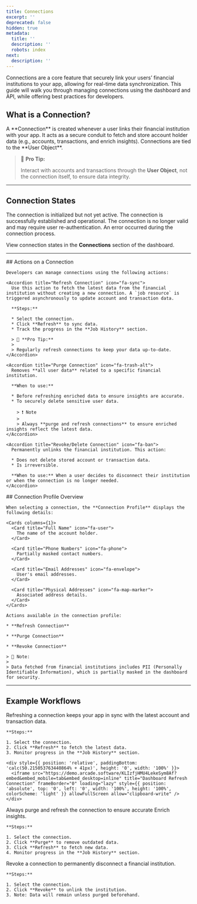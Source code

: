 ```yaml
---
title: Connections
excerpt: ''
deprecated: false
hidden: true
metadata:
  title: ''
  description: ''
  robots: index
next:
  description: ''
---
```

Connections are a core feature that securely link your users’ financial institutions to your app, allowing for real-time data synchronization. This guide will walk you through managing connections using the dashboard and API, while offering best practices for developers.

## What is a Connection?

<Accordion title="What is a Connection?" icon="fa-info-circle">
  A **Connection** is created whenever a user links their financial institution with your app. It acts as a secure conduit to fetch and store account holder data (e.g., accounts, transactions, and enrich insights). Connections are tied to the **User Object**.

  > 📘 **Pro Tip:**
  >
  > Interact with accounts and transactions through the **User Object**, not the connection itself, to ensure data integrity.
</Accordion>

***

## Connection States

<Cards columns={4}>
  <Card title="Pre-init" icon="fa-hourglass">
    The connection is initialized but not yet active.
  </Card>

  <Card title="Active" icon="fa-check-circle">
    The connection is successfully established and operational.
  </Card>

  <Card title="Invalid" icon="fa-exclamation-triangle">
    The connection is no longer valid and may require user re-authentication.
  </Card>

  <Card title="Failed" icon="fa-times-circle">
    An error occurred during the connection process.
  </Card>
</Cards>

View connection states in the **Connections** section of the dashboard.

***

<Columns layout="auto">
  <Column>
    ## Actions on a Connection

    Developers can manage connections using the following actions:

    <Accordion title="Refresh Connection" icon="fa-sync">
      Use this action to fetch the latest data from the financial institution without creating a new connection. A `job resource` is triggered asynchronously to update account and transaction data.

      **Steps:**

      * Select the connection.
      * Click **Refresh** to sync data.
      * Track the progress in the **Job History** section.

      > 📘 **Pro Tip:**
      >
      > Regularly refresh connections to keep your data up-to-date.
    </Accordion>

    <Accordion title="Purge Connection" icon="fa-trash-alt">
      Removes **all user data** related to a specific financial institution.

      **When to use:**

      * Before refreshing enriched data to ensure insights are accurate.
      * To securely delete sensitive user data.

        > ❗️ Note
        >
        > Always **purge and refresh connections** to ensure enriched insights reflect the latest data.
    </Accordion>

    <Accordion title="Revoke/Delete Connection" icon="fa-ban">
      Permanently unlinks the financial institution. This action:

      * Does not delete stored account or transaction data.
      * Is irreversible.

      **When to use:** When a user decides to disconnect their institution or when the connection is no longer needed.
    </Accordion>
  </Column>

  <Column>
    ## Connection Profile Overview

    When selecting a connection, the **Connection Profile** displays the following details:

    <Cards columns={1}>
      <Card title="Full Name" icon="fa-user">
        The name of the account holder.
      </Card>

      <Card title="Phone Numbers" icon="fa-phone">
        Partially masked contact numbers.
      </Card>

      <Card title="Email Addresses" icon="fa-envelope">
        User's email addresses.
      </Card>

      <Card title="Physical Addresses" icon="fa-map-marker">
        Associated address details.
      </Card>
    </Cards>

    Actions available in the connection profile:

    * **Refresh Connection**

    * **Purge Connection**

    * **Revoke Connection**

    > 📘 Note:
    >
    > Data fetched from financial institutions includes PII (Personally Identifiable Information), which is partially masked in the dashboard for security.
  </Column>
</Columns>

***

## Example Workflows

<Tabs>
  <Tab title="Refresh Only">
    Refreshing a connection keeps your app in sync with the latest account and transaction data.

    **Steps:**

    1. Select the connection.
    2. Click **Refresh** to fetch the latest data.
    3. Monitor progress in the **Job History** section.

    <div style={{ position: 'relative', paddingBottom: 'calc(50.215053763440864% + 41px)', height: '0', width: '100%' }}>
      <iframe src="https://demo.arcade.software/KLIzfjHMU4LekeSym8Af?embed&embed_mobile=tab&embed_desktop=inline" title="Dashboard Refresh Connection" frameBorder="0" loading="lazy" style={{ position: 'absolute', top: '0', left: '0', width: '100%', height: '100%', colorScheme: 'light' }} allowFullScreen allow="clipboard-write" />
    </div>
  </Tab>

  <Tab title="Purge and Refresh">
    Always purge and refresh the connection to ensure accurate Enrich insights.

    **Steps:**

    1. Select the connection.
    2. Click **Purge** to remove outdated data.
    3. Click **Refresh** to fetch new data.
    4. Monitor progress in the **Job History** section.
  </Tab>

  <Tab title="Revoke Connection">
    Revoke a connection to permanently disconnect a financial institution.

    **Steps:**

    1. Select the connection.
    2. Click **Revoke** to unlink the institution.
    3. Note: Data will remain unless purged beforehand.
  </Tab>
</Tabs>